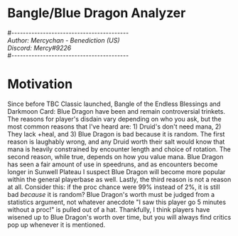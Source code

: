 # Bangle/Blue Dragon Analyzer
#-----------------------------------------  
*Author: Mercychan - Benediction (US)*    
*Discord: Mercy#9226*  
#-----------------------------------------  

# Motivation  
Since before TBC Classic launched, Bangle of the Endless Blessings and Darkmoon Card: Blue Dragon have been and remain controversial trinkets. The reasons for player's disdain vary depending on who you ask, but the most common reasons that I've heard are: 1) Druid's don't need mana, 2) They lack +heal, and 3) Blue Dragon is bad because it is random. The first reason is laughably wrong, and any Druid worth their salt would know that mana is heavily constrained by encounter length and choice of rotation. The second reason, while true, depends on how you value mana. Blue Dragon has seen a fair amount of use in speedruns, and as encounters become longer in Sunwell Plateau I suspect Blue Dragon will become more popular within the general playerbase as well. Lastly, the third reason is not a reason at all. Consider this: if the proc chance were 99% instead of 2%, it is still bad *because* it is random? Blue Dragon's worth must be judged from a statistics argument, not whatever anecdote "I saw this player go 5 minutes without a proc!" is pulled out of a hat. Thankfully, I think players have wisened up to Blue Dragon's worth over time, but you will always find critics pop up whenever it is mentioned.
